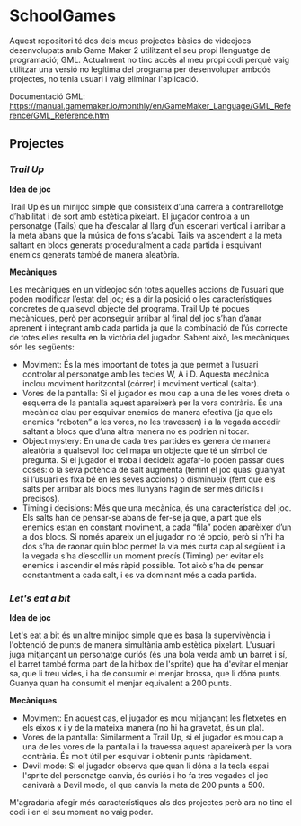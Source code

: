 # SchoolGames

Aquest repositori té dos dels meus projectes bàsics de videojocs desenvolupats amb Game Maker 2 utilitzant el seu propi llenguatge de programació; GML. Actualment no tinc accès al meu propi codi perquè vaig utilitzar una versió
no legítima del programa per desenvolupar ambdós projectes, no tenia usuari i vaig eliminar l'aplicació.

Documentació GML: https://manual.gamemaker.io/monthly/en/GameMaker_Language/GML_Reference/GML_Reference.htm

## Projectes
### *Trail Up*

**Idea de joc**

Trail Up és un minijoc simple que consisteix d’una carrera a contrarellotge d’habilitat i
de sort amb estètica pixelart.
El jugador controla a un personatge (Tails) que ha d’escalar al llarg d’un escenari
vertical i arribar a la meta abans que la música de fons s’acabi. Tails va ascendent a la
meta saltant en blocs generats proceduralment a cada partida i esquivant enemics
generats també de manera aleatòria.

**Mecàniques**

Les mecàniques en un videojoc són totes aquelles accions de l’usuari que poden
modificar l’estat del joc; és a dir la posició o les característiques concretes de qualsevol
objecte del programa.
Trail Up té poques mecàniques, però per aconseguir arribar al final del joc s’han d’anar
aprenent i integrant amb cada partida ja que la combinació de l’ús correcte de totes
elles resulta en la victòria del jugador.
Sabent això, les mecàniques són les següents:
- Moviment: És la més important de totes ja que permet a l’usuari controlar al
personatge amb les tecles W, A i D. Aquesta mecànica inclou moviment
horitzontal (córrer) i moviment vertical (saltar).
- Vores de la pantalla: Si el jugador es mou cap a una de les vores dreta o
esquerra de la pantalla aquest apareixerà per la vora contrària. És una
mecànica clau per esquivar enemics de manera efectiva (ja que els enemics
“reboten” a les vores, no les travessen) i a la vegada accedir saltant a blocs
que d’una altra manera no es podrien ni tocar.
- Object mystery: En una de cada tres partides es genera de manera aleatòria a
qualsevol lloc del mapa un objecte que té un símbol de pregunta. Si el jugador
el troba i decideix agafar-lo poden passar dues coses: o la seva potència de
salt augmenta (tenint el joc quasi guanyat si l’usuari es fixa bé en les seves
accions) o disminueix (fent que els salts per arribar als blocs més llunyans
hagin de ser més difícils i precisos).
- Timing i decisions: Més que una mecànica, és una característica del joc. Els
salts han de pensar-se abans de fer-se ja que, a part que els enemics estan en
constant moviment, a cada “fila” poden aparèixer d’un a dos blocs. Si només
apareix un el jugador no té opció, però si n’hi ha dos s’ha de raonar quin bloc
permet la via més curta cap al següent i a la vegada s’ha d’escollir un moment
precís (Timing) per evitar els enemics i ascendir el més ràpid possible. Tot això
s’ha de pensar constantment a cada salt, i es va dominant més a cada partida.

### *Let's eat a bit*

**Idea de joc**

Let's eat a bit és un altre minijoc simple que es basa la supervivència i l'obtenció de punts de 
manera simultània amb estètica pixelart. 
L'usuari juga mitjançant un personatge curiós (és una bola verda amb un barret i sí, el barret també
forma part de la hitbox de l'sprite) que ha d'evitar el menjar sa, que li treu vides, i ha de consumir
el menjar brossa, que li dóna punts. Guanya quan ha consumit el menjar equivalent a 200 punts.

**Mecàniques**

- Moviment: En aquest cas, el jugador es mou mitjançant les fletxetes en els eixos x i y de la mateixa 
manera (no hi ha gravetat, és un pla).
- Vores de la pantalla: Similarment a Trail Up, si el jugador es mou cap a una de les vores de la pantalla i la travessa aquest apareixerà per la vora contrària. És molt útil per esquivar i obtenir punts ràpidament.
- Devil mode: Si el jugador observa que quan li dóna a la tecla espai l'sprite del personatge canvia, és
curiós i ho fa tres vegades el joc canivarà a Devil mode, el que canvia la meta de 200 punts a 500.


M'agradaria afegir més característiques als dos projectes però ara no tinc el codi i en el seu moment no vaig poder.

